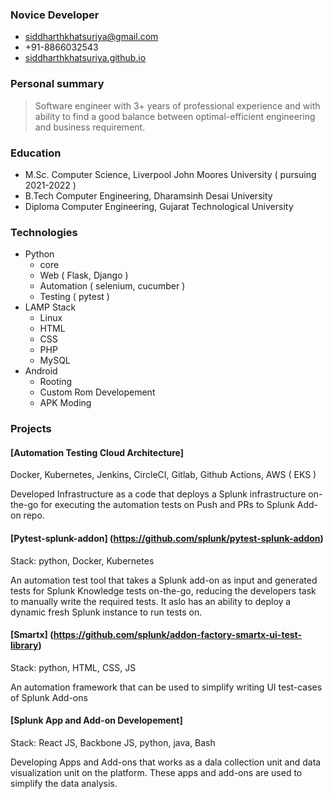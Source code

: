 ### Novice Developer
- [siddharthkhatsuriya@gmail.com](mailto:siddharthkhatsuriya@gmail.com)
- +91-8866032543
- [siddharthkhatsuriya.github.io](https://siddharthkhatsuriya.github.io)

### Personal summary

> Software engineer with 3+ years of professional experience and with ability to find a good balance between optimal-efficient engineering and business requirement.

### Education 

- M.Sc.    Computer Science, Liverpool John Moores University ( pursuing 2021-2022 )
- B.Tech   Computer Engineering, Dharamsinh Desai University
- Diploma  Computer Engineering, Gujarat Technological University

### Technologies

- Python
	- core
	- Web ( Flask, Django )
	- Automation ( selenium, cucumber )
	- Testing ( pytest )
- LAMP Stack
	- Linux
	- HTML
	- CSS
	- PHP
	- MySQL
- Android
	- Rooting
	- Custom Rom Developement
	- APK Moding

### Projects

#### [Automation Testing Cloud Architecture]
Docker, Kubernetes, Jenkins, CircleCI, Gitlab, Github Actions, AWS ( EKS )

Developed Infrastructure as a code that deploys a Splunk infrastructure on-the-go for executing the automation tests on Push and PRs to Splunk Add-on repo.

#### [Pytest-splunk-addon] (https://github.com/splunk/pytest-splunk-addon)
Stack: python, Docker, Kubernetes

An automation test tool that takes a Splunk add-on as input and generated tests for Splunk Knowledge tests on-the-go, reducing the developers task to manually write the required tests. It aslo has an ability to deploy a dynamic fresh Splunk instance to run tests on.

#### [Smartx] (https://github.com/splunk/addon-factory-smartx-ui-test-library)
Stack: python, HTML, CSS, JS

An automation framework that can be used to simplify writing UI test-cases of Splunk Add-ons

#### [Splunk App and Add-on Developement]
Stack: React JS, Backbone JS, python, java, Bash

Developing Apps and Add-ons that works as a dala collection unit and data visualization unit on the platform. These apps and add-ons are used to simplify the data analysis.




